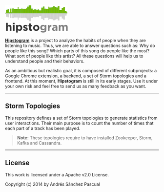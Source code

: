![Hipstogram](https://raw.githubusercontent.com/andressanchez/hipstogram-extension/master/screenshots/logo.png)

**[Hipstogram][1]** is a project to analyze the habits of people when they are listening to music. Thus, we are able to answer questions such as: Why do people like this song? Which parts of this song do people like the most? What sort of people like this artist? All these questions will help us to understand people and their behaviors.

As an ambitious but realistic goal, it is composed of different subprojects: a Google Chrome extension, a backend, a set of Storm topologies and a frontend.  At this moment, **Hipstogram** is still in its early stages. Use it under your own risk and feel free to send us as many feedback as you want.

----------


Storm Topologies
--------------------------------

This repository defines a set of Storm topologies to generate statistics from user interactions. Their main purpose is to count the number of times that each part of a track has been played.


> **Note:**
> These topologies require to have installed Zookeeper, Storm, Kafka and Cassandra.

----------

License
--------------------------------

This work is licensed under a Apache v2.0 License.

Copyright (c) 2014 by Andrés Sánchez Pascual

  [1]: http://hipstogram.io/